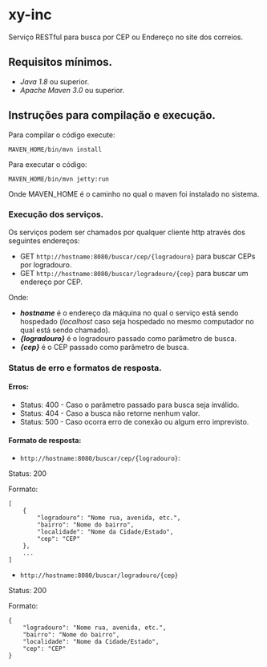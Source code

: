 # xy-inc
Serviço RESTful para busca por CEP ou Endereço no site dos correios.

## Requisitos mínimos.

* *Java 1.8* ou superior.
* *Apache Maven 3.0* ou superior.

## Instruções para compilação e execução.

Para compilar o código execute:

    MAVEN_HOME/bin/mvn install

Para executar o código:

    MAVEN_HOME/bin/mvn jetty:run

Onde MAVEN_HOME é o caminho no qual o maven foi instalado no sistema.

### Execução dos serviços.

Os serviços podem ser chamados por qualquer cliente http através dos seguintes endereços:

* GET `http://hostname:8080/buscar/cep/{logradouro}` para buscar CEPs por logradouro.
* GET `http://hostname:8080/buscar/logradouro/{cep}` para buscar um endereço por CEP.

Onde:

* ***hostname*** é o endereço da máquina no qual o serviço está sendo hospedado (*localhost* caso seja hospedado no mesmo computador no qual está sendo chamado).
* ***{logradouro}*** é o logradouro passado como parâmetro de busca.
* ***{cep}*** é o CEP passado como parâmetro de busca.

### Status de erro e formatos de resposta.
#### Erros:
* Status: 400 - Caso o parâmetro passado para busca seja inválido.
* Status: 404 - Caso a busca não retorne nenhum valor.
* Status: 500 - Caso ocorra erro de conexão ou algum erro imprevisto.
#### Formato de resposta:
* `http://hostname:8080/buscar/cep/{logradouro}`:

Status: 200

Formato:

    [
        {
            "logradouro": "Nome rua, avenida, etc.",
            "bairro": "Nome do bairro",
            "localidade": "Nome da Cidade/Estado",
            "cep": "CEP"
        },
        ...
    ]

* `http://hostname:8080/buscar/logradouro/{cep}`

Status: 200

Formato:

    {
        "logradouro": "Nome rua, avenida, etc.",
        "bairro": "Nome do bairro",
        "localidade": "Nome da Cidade/Estado",
        "cep": "CEP"
    }
